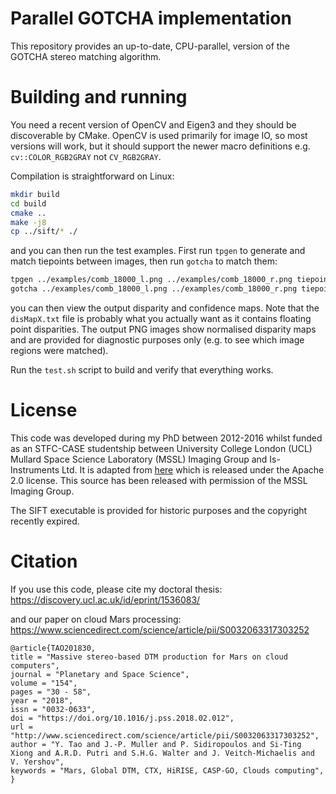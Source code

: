 # Parallel GOTCHA implementation

This repository provides an up-to-date, CPU-parallel, version of the GOTCHA stereo matching algorithm.

# Building and running

You need a recent version of OpenCV and Eigen3 and they should be discoverable by CMake. OpenCV is used primarily for image IO, so most versions will work, but it should support the newer macro definitions e.g. `cv::COLOR_RGB2GRAY` not `CV_RGB2GRAY`.

Compilation is straightforward on Linux:

``` bash
mkdir build
cd build
cmake ..
make -j8
cp ../sift/* ./
```

and you can then run the test examples. First run `tpgen` to generate and match tiepoints between images, then run `gotcha` to match them:

``` bash
tpgen ../examples/comb_18000_l.png ../examples/comb_18000_r.png tiepoints.txt
gotcha ../examples/comb_18000_l.png ../examples/comb_18000_r.png tiepoints.txt ./
```

you can then view the output disparity and confidence maps. Note that the `disMapX.txt` file is probably what you actually want as it contains floating point disparities. The output PNG images show normalised disparity maps and are provided for diagnostic purposes only (e.g. to see which image regions were matched).

Run the `test.sh` script to build and verify that everything works.

# License

This code was developed during my PhD between 2012-2016 whilst funded as an STFC-CASE studentship between University College London (UCL) Mullard Space Science Laboratory (MSSL) Imaging Group and Is-Instruments Ltd. It is adapted from [here](https://github.com/mssl-imaging/CASP-GO) which is released under the Apache 2.0 license. This source has been released with permission of the MSSL Imaging Group.

The SIFT executable is provided for historic purposes and the copyright recently expired.

# Citation

If you use this code, please cite my doctoral thesis: https://discovery.ucl.ac.uk/id/eprint/1536083/

and our paper on cloud Mars processing: https://www.sciencedirect.com/science/article/pii/S0032063317303252

```
@article{TAO201830,
title = "Massive stereo-based DTM production for Mars on cloud computers",
journal = "Planetary and Space Science",
volume = "154",
pages = "30 - 58",
year = "2018",
issn = "0032-0633",
doi = "https://doi.org/10.1016/j.pss.2018.02.012",
url = "http://www.sciencedirect.com/science/article/pii/S0032063317303252",
author = "Y. Tao and J.-P. Muller and P. Sidiropoulos and Si-Ting Xiong and A.R.D. Putri and S.H.G. Walter and J. Veitch-Michaelis and V. Yershov",
keywords = "Mars, Global DTM, CTX, HiRISE, CASP-GO, Clouds computing",
}
```
